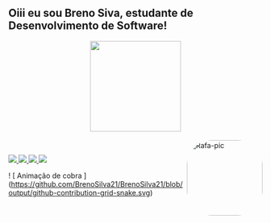 ##  Oiii eu sou Breno Siva, estudante de Desenvolvimento de Software!
<div align = "center">
  <a href="https://github.com/BrenoSilva21">
  <img height = "180em" src = "https://github-readme-stats.vercel.app/api?username=BrenoSilva21&show_icons=true&theme=dracula&include_all_commits=true&count_private=true" />
</div>
<div style = "display: inline_block"> <br>
    <img align = "right" alt = "Rafa-pic" height = "150" style = "border-radius: 50px;" src = "https://share-cdn.picrew.me/shareImg/org/202111/338224_C0uFqn3Z.png">
</div>
 
 ##
 
<div> 
  <a href = "https://www.youtube.com/channel/UC7yURhPbRWKmr2QRitB_0iA" target="_blank"> <img src = "https://img.shields.io/badge/YouTube-FF0000?style=for-the-badge&logo=youtube&logoColor=white "target =" _ blank "> </a>
  <a href = "https://instagram.com/benow_w/" target="_blank"> <img src = "https://img.shields.io/badge/Instagram-E4405F?style=for-the-badge&logo=instagram&logoColor=white "target =" _ blank "> </a>
  <a href = "brenoballl37@gmail.com"> <img src = "https://img.shields.io/badge/Gmail-D14836?style=for-the-badge&logo=gmail&logoColor=white" target = "_ blank"> </a>
  <a href = "https://www.linkedin.com/in/brenosilvaesilva" target="_blank"> <img src = "https://img.shields.io/badge/LinkedIn-0077B5?style=for-the-badge&logo=linkedin&logoColor=white "target =" _ blank "> </a> 
 
! [ Animação de cobra ] (https://github.com/BrenoSilva21/BrenoSilva21/blob/output/github-contribution-grid-snake.svg)
 
</div>
 



